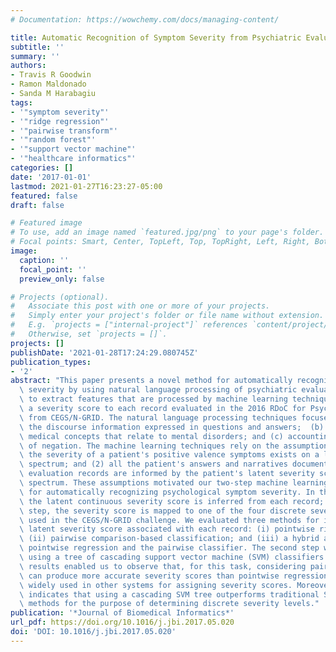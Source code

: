 ```yaml
---
# Documentation: https://wowchemy.com/docs/managing-content/

title: Automatic Recognition of Symptom Severity from Psychiatric Evaluation Records
subtitle: ''
summary: ''
authors:
- Travis R Goodwin
- Ramon Maldonado
- Sanda M Harabagiu
tags:
- '"symptom severity"'
- '"ridge regression"'
- '"pairwise transform"'
- '"random forest"'
- '"support vector machine"'
- '"healthcare informatics"'
categories: []
date: '2017-01-01'
lastmod: 2021-01-27T16:23:27-05:00
featured: false
draft: false

# Featured image
# To use, add an image named `featured.jpg/png` to your page's folder.
# Focal points: Smart, Center, TopLeft, Top, TopRight, Left, Right, BottomLeft, Bottom, BottomRight.
image:
  caption: ''
  focal_point: ''
  preview_only: false

# Projects (optional).
#   Associate this post with one or more of your projects.
#   Simply enter your project's folder or file name without extension.
#   E.g. `projects = ["internal-project"]` references `content/project/deep-learning/index.md`.
#   Otherwise, set `projects = []`.
projects: []
publishDate: '2021-01-28T17:24:29.080745Z'
publication_types:
- '2'
abstract: "This paper presents a novel method for automatically recognizing symptom\
  \ severity by using natural language processing of psychiatric evaluation records\
  \ to extract features that are processed by machine learning techniques to assign\
  \ a severity score to each record evaluated in the 2016 RDoC for Psychiatry Challenge\
  \ from CEGS/N-GRID. The natural language processing techniques focused on (a) discerning\
  \ the discourse information expressed in questions and answers;  (b) identifying\
  \ medical concepts that relate to mental disorders; and (c) accounting for the role\
  \ of negation. The machine learning techniques rely on the assumptions that (1)\
  \ the severity of a patient's positive valence symptoms exists on a latent continuous\
  \ spectrum; and (2) all the patient's answers and narratives documented in the psychological\
  \ evaluation records are informed by the patient's latent severity score along this\
  \ spectrum. These assumptions motivated our two-step machine learning framework\
  \ for automatically recognizing psychological symptom severity. In the first step,\
  \ the latent continuous severity score is inferred from each record; in the second\
  \ step, the severity score is mapped to one of the four discrete severity levels\
  \ used in the CEGS/N-GRID challenge. We evaluated three methods for inferring the\
  \ latent severity score associated with each record: (i) pointwise ridge regression;\
  \ (ii) pairwise comparison-based classification; and (iii) a hybrid approach combining\
  \ pointwise regression and the pairwise classifier. The second step was implemented\
  \ using a tree of cascading support vector machine (SVM) classifiers. These evaluation\
  \ results enabled us to observe that, for this task, considering pairwise information\
  \ can produce more accurate severity scores than pointwise regression -- an approach\
  \ widely used in other systems for assigning severity scores. Moreover, our analysis\
  \ indicates that using a cascading SVM tree outperforms traditional SVM classification\
  \ methods for the purpose of determining discrete severity levels."
publication: '*Journal of Biomedical Informatics*'
url_pdf: https://doi.org/10.1016/j.jbi.2017.05.020
doi: 'DOI: 10.1016/j.jbi.2017.05.020'
---
```

